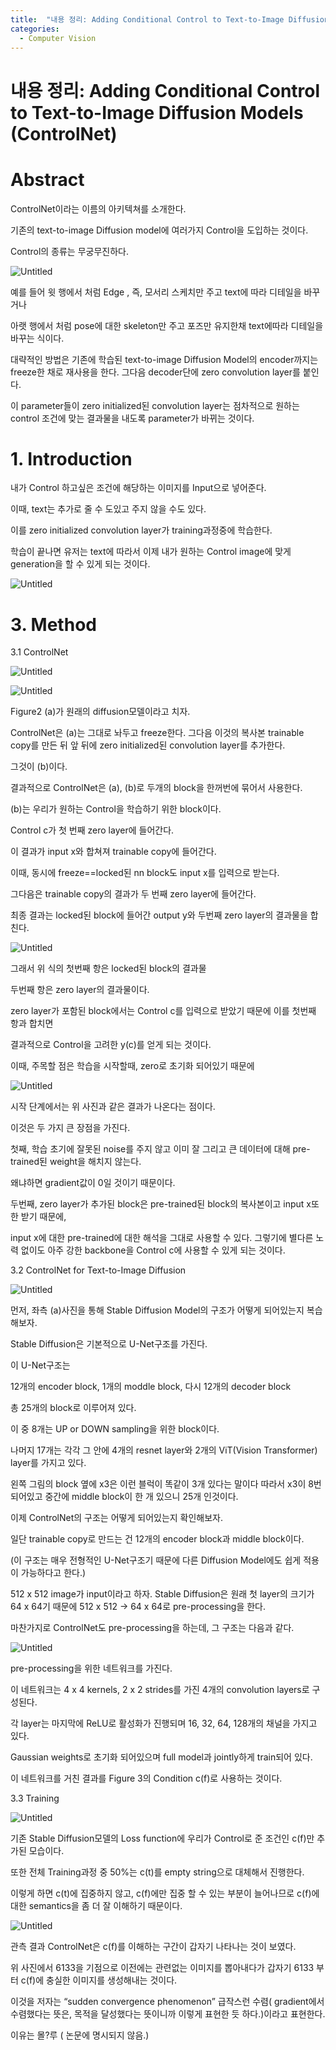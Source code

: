 ```yaml
---
title:  "내용 정리: Adding Conditional Control to Text-to-Image Diffusion Models (ControlNet)"
categories:
  - Computer Vision
---
```



# 내용 정리: Adding Conditional Control to Text-to-Image Diffusion Models (ControlNet)

# Abstract

ControlNet이라는 이름의 아키텍쳐를 소개한다.

기존의 text-to-image Diffusion model에 여러가지 Control을 도입하는 것이다.

Control의 종류는 무궁무진하다. 

![Untitled](./Untitled.png)

예를 들어 윗 행에서 처럼 Edge , 즉, 모서리 스케치만 주고 text에 따라 디테일을 바꾸거나

아랫 행에서 처럼 pose에 대한 skeleton만 주고 포즈만 유지한채 text에따라 디테일을 바꾸는 식이다.

대략적인 방법은 기존에 학습된 text-to-image Diffusion Model의 encoder까지는 freeze한 채로 재사용을 한다. 그다음 decoder단에 zero convolution layer를 붙인다.

이 parameter들이 zero initialized된 convolution layer는 점차적으로 원하는 control 조건에 맞는 결과물을 내도록 parameter가 바뀌는 것이다.

# 1. Introduction

내가 Control 하고싶은 조건에 해당하는 이미지를 Input으로 넣어준다.

이때, text는 추가로 줄 수 도있고 주지 않을 수도 있다.

이를 zero initialized convolution layer가 training과정중에 학습한다.

학습이 끝나면 유저는 text에 따라서 이제 내가 원하는 Control image에 맞게 generation을 할 수 있게 되는 것이다.

![Untitled](%E1%84%82%E1%85%A2%E1%84%8B%E1%85%AD%E1%86%BC%20%E1%84%8C%E1%85%A5%E1%86%BC%E1%84%85%E1%85%B5%20Adding%20Conditional%20Control%20to%20Text-to-%20dcce666a00ef435084b90efd6a09248d/Untitled%201.png)

# 3. Method

3.1 ControlNet

![Untitled](%E1%84%82%E1%85%A2%E1%84%8B%E1%85%AD%E1%86%BC%20%E1%84%8C%E1%85%A5%E1%86%BC%E1%84%85%E1%85%B5%20Adding%20Conditional%20Control%20to%20Text-to-%20dcce666a00ef435084b90efd6a09248d/Untitled%202.png)

![Untitled](%E1%84%82%E1%85%A2%E1%84%8B%E1%85%AD%E1%86%BC%20%E1%84%8C%E1%85%A5%E1%86%BC%E1%84%85%E1%85%B5%20Adding%20Conditional%20Control%20to%20Text-to-%20dcce666a00ef435084b90efd6a09248d/Untitled%203.png)

Figure2 (a)가 원래의 diffusion모델이라고 치자.

ControlNet은 (a)는 그대로 놔두고 freeze한다. 그다음 이것의 복사본 trainable copy를 만든 뒤 앞 뒤에 zero initialized된 convolution layer를 추가한다.

그것이 (b)이다.

결과적으로 ControlNet은 (a), (b)로 두개의 block을 한꺼번에 묶어서 사용한다.

(b)는 우리가 원하는 Control을 학습하기 위한 block이다. 

Control c가 첫 번째 zero layer에 들어간다.

이 결과가 input x와 합쳐져 trainable copy에 들어간다.

이때, 동시에 freeze==locked된 nn block도 input x를 입력으로 받는다.

그다음은 trainable copy의 결과가 두 번째 zero layer에 들어간다.

최종 결과는 locked된 block에 들어간 output y와 두번째 zero layer의 결과물을 합친다.

![Untitled](%E1%84%82%E1%85%A2%E1%84%8B%E1%85%AD%E1%86%BC%20%E1%84%8C%E1%85%A5%E1%86%BC%E1%84%85%E1%85%B5%20Adding%20Conditional%20Control%20to%20Text-to-%20dcce666a00ef435084b90efd6a09248d/Untitled%204.png)

그래서 위 식의 첫번째 항은 locked된 block의 결과물 

두번째 항은 zero layer의 결과물이다.

zero layer가 포함된 block에서는 Control c를 입력으로 받았기 때문에 이를 첫번째 항과 합치면

결과적으로 Control을 고려한 y(c)를 얻게 되는 것이다.

이때, 주목할 점은 학습을 시작할때, zero로 초기화 되어있기 때문에 

![Untitled](%E1%84%82%E1%85%A2%E1%84%8B%E1%85%AD%E1%86%BC%20%E1%84%8C%E1%85%A5%E1%86%BC%E1%84%85%E1%85%B5%20Adding%20Conditional%20Control%20to%20Text-to-%20dcce666a00ef435084b90efd6a09248d/Untitled%205.png)

시작 단계에서는 위 사진과 같은 결과가 나온다는 점이다.

이것은 두 가지 큰 장점을 가진다.

첫째, 학습 초기에 잘못된 noise를 주지 않고 이미 잘 그리고 큰 데이터에 대해 pre-trained된 weight을 해치지 않는다. 

왜냐하면 gradient값이 0일 것이기 때문이다.

두번째, zero layer가 추가된 block은 pre-trained된 block의 복사본이고 input x또한 받기 때문에, 

input x에 대한 pre-trained에 대한 해석을 그대로 사용할 수 있다. 그렇기에 별다른 노력 없이도 아주 강한 backbone을 Control c에 사용할 수 있게 되는 것이다.

3.2 ControlNet for Text-to-Image Diffusion

![Untitled](%E1%84%82%E1%85%A2%E1%84%8B%E1%85%AD%E1%86%BC%20%E1%84%8C%E1%85%A5%E1%86%BC%E1%84%85%E1%85%B5%20Adding%20Conditional%20Control%20to%20Text-to-%20dcce666a00ef435084b90efd6a09248d/Untitled%206.png)

먼저, 좌측 (a)사진을 통해 Stable Diffusion Model의 구조가 어떻게 되어있는지 복습해보자.

Stable Diffusion은 기본적으로 U-Net구조를 가진다.

이 U-Net구조는

12개의 encoder block, 1개의 moddle block, 다시 12개의 decoder block

총 25개의 block로 이루어져 있다.

이 중 8개는 UP or DOWN sampling을 위한 block이다.

나머지 17개는 각각 그 안에 4개의 resnet layer와 2개의 ViT(Vision Transformer) layer를 가지고 있다.

왼쪽 그림의 block 옆에 x3은 이런 블럭이 똑같이 3개 있다는 말이다 따라서 x3이 8번 되어있고 중간에 middle block이 한 개 있으니 25개 인것이다.

이제 ControlNet의 구조는 어떻게 되어있는지 확인해보자.

일단 trainable copy로 만드는 건 12개의 encoder block과 middle block이다.

(이 구조는 매우 전형적인 U-Net구조기 때문에 다른 Diffusion Model에도 쉽게 적용이 가능하다고 한다.)

512 x 512 image가 input이라고 하자. Stable Diffusion은 원래 첫 layer의 크기가 64 x 64기 때문에 512 x 512 → 64 x 64로 pre-processing을 한다.

마찬가지로 ControlNet도 pre-processing을 하는데, 그 구조는 다음과 같다.

![Untitled](%E1%84%82%E1%85%A2%E1%84%8B%E1%85%AD%E1%86%BC%20%E1%84%8C%E1%85%A5%E1%86%BC%E1%84%85%E1%85%B5%20Adding%20Conditional%20Control%20to%20Text-to-%20dcce666a00ef435084b90efd6a09248d/Untitled%207.png)

pre-processing을 위한 네트워크를 가진다.

이 네트워크는 4 x 4 kernels, 2 x 2 strides를 가진 4개의 convolution  layers로 구성된다.

각 layer는 마지막에 ReLU로 활성화가 진행되며 16, 32, 64, 128개의 채널을 가지고 있다. 

Gaussian weights로 초기화 되어있으며 full model과 jointly하게 train되어 있다.

이 네트워크를 거친 결과를 Figure 3의 Condition c(f)로 사용하는 것이다.

3.3 Training

![Untitled](%E1%84%82%E1%85%A2%E1%84%8B%E1%85%AD%E1%86%BC%20%E1%84%8C%E1%85%A5%E1%86%BC%E1%84%85%E1%85%B5%20Adding%20Conditional%20Control%20to%20Text-to-%20dcce666a00ef435084b90efd6a09248d/Untitled%208.png)

기존 Stable Diffusion모델의 Loss function에 우리가 Control로 준 조건인 c(f)만 추가된 모습이다.

또한 전체 Training과정 중 50%는 c(t)를 empty string으로 대체해서 진행한다.

이렇게 하면 c(t)에 집중하지 않고, c(f)에만 집중 할 수 있는 부분이 늘어나므로 c(f)에 대한 semantics을 좀 더 잘 이해하기 때문이다.

![Untitled](%E1%84%82%E1%85%A2%E1%84%8B%E1%85%AD%E1%86%BC%20%E1%84%8C%E1%85%A5%E1%86%BC%E1%84%85%E1%85%B5%20Adding%20Conditional%20Control%20to%20Text-to-%20dcce666a00ef435084b90efd6a09248d/Untitled%209.png)

관측 결과 ControlNet은 c(f)를 이해하는 구간이 갑자기 나타나는 것이 보였다.

위 사진에서 6133을 기점으로 이전에는 관련없는 이미지를 뽑아내다가 갑자기 6133 부터 c(f)에 충실한 이미지를 생성해내는 것이다.

이것을 저자는 “sudden convergence phenomenon” 급작스런 수렴( gradient에서 수렴했다는 뜻은, 목적을 달성했다는 뜻이니까 이렇게 표현한 듯 하다.)이라고 표현한다.

이유는 몰?루 ( 논문에 명시되지 않음.)
